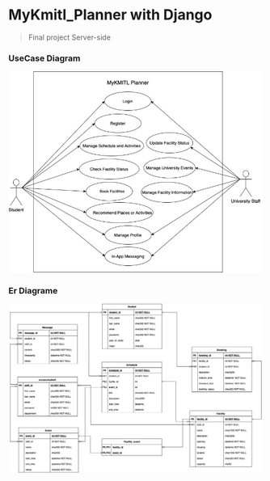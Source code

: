 # MyKmitl_Planner with Django
> Final project Server-side

### UseCase Diagram

![usecase diagram](image/new-usecase-server-side.jpg)

### Er Diagrame

![er diagram](image/er.jpg)

